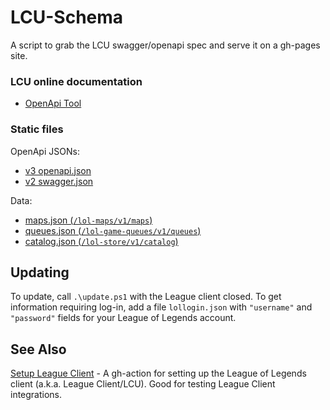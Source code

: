 # LCU-Schema

A script to grab the LCU swagger/openapi spec and serve it on a gh-pages site.

### LCU online documentation

- [OpenApi Tool](http://www.mingweisamuel.com/lcu-schema/tool/)

### Static files

OpenApi JSONs:
- [v3 openapi.json](http://www.mingweisamuel.com/lcu-schema/lcu/openapi.json)
- [v2 swagger.json](http://www.mingweisamuel.com/lcu-schema/lcu/swagger.json)

Data:
- [maps.json (`/lol-maps/v1/maps`)](http://www.mingweisamuel.com/lcu-schema/maps.json)
- [queues.json (`/lol-game-queues/v1/queues`)](http://www.mingweisamuel.com/lcu-schema/queues.json)
- [catalog.json (`/lol-store/v1/catalog`)](http://www.mingweisamuel.com/lcu-schema/catalog.json)

## Updating

To update, call `.\update.ps1` with the League client closed. To get
information requiring log-in, add a file `lollogin.json` with `"username"` and
`"password"` fields for your League of Legends account.

## See Also

[Setup League Client](https://github.com/magisteriis/setup-league-client) - A
gh-action for setting up the League of Legends client (a.k.a. League Client/LCU).
Good for testing League Client integrations.
